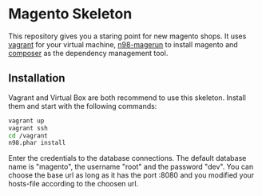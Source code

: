 # Magento Skeleton

This repository gives you a staring point for new magento shops. It uses
[vagrant](http://www.vagrantup.com/) for your virtual machine,
[n98-magerun](http://netz98.github.io/n98-magerun/) to install magento and
[composer](http://getcomposer.org/) as the dependency management tool.

## Installation

Vagrant and Virtual Box are both recommend to use this skeleton. Install them
and start with the following commands:

```bash
vagrant up
vagrant ssh
cd /vagrant
n98.phar install
```

Enter the credentials to the database connections. The default database name is
"magento", the username "root" and the password "dev". You can choose the base
url as long as it has the port :8080 and you modified your hosts-file according
to the choosen url.
